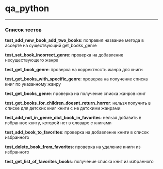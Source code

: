 # qa_python
***
### Список тестов

**test_add_new_book_add_two_books**: поправил название метода в ассерте на существующий get_books_genre

**test_set_book_incorrect_genre**: проверка на добавление несуществующего жанра

**test_get_book_genre**: проверка на корректность жанра для книги

**test_get_books_with_specific_genre**: проверка на получение списка книг по указанному жанру

**test_get_books_genre**: проверка на получение списка жанров книг

**test_get_books_for_children_doesnt_return_horror**: нельзя получить в списке для детских книг книги с не детскими жанрами

**test_add_not_in_genre_dict_book_in_favorites**: нельзя добавить в избранное книгу, которой нет в словаре с книгами

**test_add_book_to_favorites**: проверка на добавление книги в список избранного

**test_delete_book_from_favorites**: проверка на удаление книги из избранного

**test_get_list_of_favorites_books**: получение списка книг из избранного
